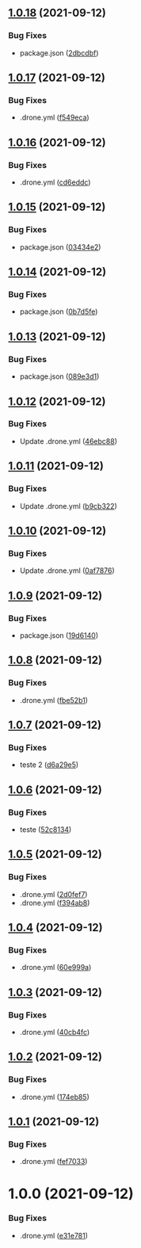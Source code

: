 ## [1.0.18](https://gitlab.jassuncao.work/jassuncao/docker-stacks/compare/v1.0.17...v1.0.18) (2021-09-12)


### Bug Fixes

* package.json ([2dbcdbf](https://gitlab.jassuncao.work/jassuncao/docker-stacks/commit/2dbcdbf0a0cb1ec0020ea761b81dd50495c65d6a))

## [1.0.17](https://gitlab.jassuncao.work/jassuncao/docker-stacks/compare/v1.0.16...v1.0.17) (2021-09-12)


### Bug Fixes

* .drone.yml ([f549eca](https://gitlab.jassuncao.work/jassuncao/docker-stacks/commit/f549eca1df8e4fae5fea8e57eac7c682ab22585b))

## [1.0.16](https://gitlab.jassuncao.work/jassuncao/docker-stacks/compare/v1.0.15...v1.0.16) (2021-09-12)


### Bug Fixes

* .drone.yml ([cd6eddc](https://gitlab.jassuncao.work/jassuncao/docker-stacks/commit/cd6eddcbc7b987760800eac1a7924f976cc06c3e))

## [1.0.15](https://gitlab.jassuncao.work/jassuncao/docker-stacks/compare/v1.0.14...v1.0.15) (2021-09-12)


### Bug Fixes

* package.json ([03434e2](https://gitlab.jassuncao.work/jassuncao/docker-stacks/commit/03434e2ec1aa7e59e2c9e70466f0c50eb307ae73))

## [1.0.14](http://gitlab.jassuncao.work/jassuncao/docker-stacks/compare/v1.0.13...v1.0.14) (2021-09-12)


### Bug Fixes

* package.json ([0b7d5fe](http://gitlab.jassuncao.work/jassuncao/docker-stacks/commit/0b7d5fea395d781aadd0a724bd3b9fd0f3e43895))

## [1.0.13](http://gitlab.jassuncao.work/jassuncao/docker-stacks/compare/v1.0.12...v1.0.13) (2021-09-12)


### Bug Fixes

* package.json ([089e3d1](http://gitlab.jassuncao.work/jassuncao/docker-stacks/commit/089e3d14c382ad89f46f2c57c9ab28f365295167))

## [1.0.12](http://gitlab.jassuncao.work/jassuncao/docker-stacks/compare/v1.0.11...v1.0.12) (2021-09-12)


### Bug Fixes

* Update .drone.yml ([46ebc88](http://gitlab.jassuncao.work/jassuncao/docker-stacks/commit/46ebc8834c5ceac8aa26a3981d379a9f856ad721))

## [1.0.11](http://gitlab.jassuncao.work/jassuncao/docker-stacks/compare/v1.0.10...v1.0.11) (2021-09-12)


### Bug Fixes

* Update .drone.yml ([b9cb322](http://gitlab.jassuncao.work/jassuncao/docker-stacks/commit/b9cb3220617e96b53d77865f99c59eedb9d12ff6))

## [1.0.10](http://gitlab.jassuncao.work/jassuncao/docker-stacks/compare/v1.0.9...v1.0.10) (2021-09-12)


### Bug Fixes

* Update .drone.yml ([0af7876](http://gitlab.jassuncao.work/jassuncao/docker-stacks/commit/0af78764ac603ee8dc3d5abfafdc3ddcbc61cd4c))

## [1.0.9](http://gitlab.jassuncao.work/jassuncao/docker-stacks/compare/v1.0.8...v1.0.9) (2021-09-12)


### Bug Fixes

* package.json ([19d6140](http://gitlab.jassuncao.work/jassuncao/docker-stacks/commit/19d61400ac21f4647ba40f3b3267ecf30b4fc4eb))

## [1.0.8](http://gitlab.jassuncao.work/jassuncao/docker-stacks/compare/v1.0.7...v1.0.8) (2021-09-12)


### Bug Fixes

* .drone.yml ([fbe52b1](http://gitlab.jassuncao.work/jassuncao/docker-stacks/commit/fbe52b14eb2c60fd3bb00696f9efea954fc63811))

## [1.0.7](http://gitlab.jassuncao.work/jassuncao/docker-stacks/compare/v1.0.6...v1.0.7) (2021-09-12)


### Bug Fixes

* teste 2 ([d6a29e5](http://gitlab.jassuncao.work/jassuncao/docker-stacks/commit/d6a29e558bdb3f59abd3cb4718adae0fb9b47422))

## [1.0.6](http://gitlab.jassuncao.work/jassuncao/docker-stacks/compare/v1.0.5...v1.0.6) (2021-09-12)


### Bug Fixes

* teste ([52c8134](http://gitlab.jassuncao.work/jassuncao/docker-stacks/commit/52c81347db7050f098248f2b131039748d9c8482))

## [1.0.5](http://gitlab.jassuncao.work/jassuncao/docker-stacks/compare/v1.0.4...v1.0.5) (2021-09-12)


### Bug Fixes

* .drone.yml ([2d0fef7](http://gitlab.jassuncao.work/jassuncao/docker-stacks/commit/2d0fef79e3337346068686d255c646ec7970f30d))
* .drone.yml ([f394ab8](http://gitlab.jassuncao.work/jassuncao/docker-stacks/commit/f394ab84dcacc96ceb0eac993d9e3bca20f2eeed))

## [1.0.4](http://gitlab.jassuncao.work/jassuncao/docker-stacks/compare/v1.0.3...v1.0.4) (2021-09-12)


### Bug Fixes

* .drone.yml ([60e999a](http://gitlab.jassuncao.work/jassuncao/docker-stacks/commit/60e999a41ae03965ca08dec5f23bcdb6aefb69d7))

## [1.0.3](http://gitlab.jassuncao.work/jassuncao/docker-stacks/compare/v1.0.2...v1.0.3) (2021-09-12)


### Bug Fixes

* .drone.yml ([40cb4fc](http://gitlab.jassuncao.work/jassuncao/docker-stacks/commit/40cb4fc5ccb377701f3a4428697c3861a0a8c73d))

## [1.0.2](http://gitlab.jassuncao.work/jassuncao/docker-stacks/compare/v1.0.1...v1.0.2) (2021-09-12)


### Bug Fixes

* .drone.yml ([174eb85](http://gitlab.jassuncao.work/jassuncao/docker-stacks/commit/174eb85e22cbde09772f7ada3ebcbad80b73205a))

## [1.0.1](http://gitlab.jassuncao.work/jassuncao/docker-stacks/compare/v1.0.0...v1.0.1) (2021-09-12)


### Bug Fixes

* .drone.yml ([fef7033](http://gitlab.jassuncao.work/jassuncao/docker-stacks/commit/fef7033f842de1a99cd160cf0e3cb4257d1a14c7))

# 1.0.0 (2021-09-12)


### Bug Fixes

* .drone.yml ([e31e781](http://gitlab.jassuncao.work/jassuncao/docker-stacks/commit/e31e78137afa8280b7488beba7f09d227e8a17c4))
